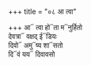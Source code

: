 +++
title = "०८ आ त्वा"

+++
आ᳓ त्वा हो᳓ता म᳓नुर्हितो  
देवत्रा᳓ वक्षद् ई᳓डियः  
दिवो᳓ अमु᳓ष्य शा᳓सतो  
दि᳓वं यय᳓ दिवावसो